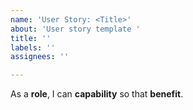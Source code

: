 ```yaml
---
name: 'User Story: <Title>'
about: 'User story template '
title: ''
labels: ''
assignees: ''

---
```


As a **role**, I can **capability** so that **benefit**.
